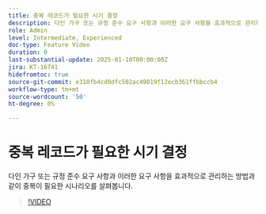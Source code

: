 ```yaml
---
title: 중복 레코드가 필요한 시기 결정
description: 다인 가구 또는 규정 준수 요구 사항과 이러한 요구 사항을 효과적으로 관리하는 방법과 같이 중복이 필요한 시나리오를 살펴봅니다.
role: Admin
level: Intermediate, Experienced
doc-type: Feature Video
duration: 0
last-substantial-update: 2025-01-10T00:00:00Z
jira: KT-16741
hidefromtoc: true
source-git-commit: e310fb4cd8dfc502ac49019f12ecb361ffbbccb4
workflow-type: tm+mt
source-wordcount: '50'
ht-degree: 0%

---
```



# 중복 레코드가 필요한 시기 결정

다인 가구 또는 규정 준수 요구 사항과 이러한 요구 사항을 효과적으로 관리하는 방법과 같이 중복이 필요한 시나리오를 살펴봅니다.

>[!VIDEO](https://video.tv.adobe.com/v/3441949/?learn=on&enablevpops)
